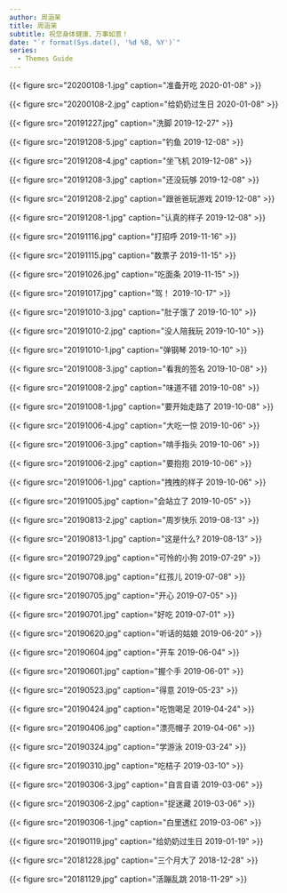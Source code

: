 ```yaml
---
author: 周涵茉
title: 周涵茉
subtitle: 祝您身体健康、万事如意！
date: "`r format(Sys.date(), '%d %B, %Y')`"
series:
  - Themes Guide
---
```




{{< figure src="20200108-1.jpg" caption="准备开吃 2020-01-08" >}}

{{< figure src="20200108-2.jpg" caption="给奶奶过生日 2020-01-08" >}}

{{< figure src="20191227.jpg" caption="洗脚 2019-12-27" >}}

{{< figure src="20191208-5.jpg" caption="钓鱼 2019-12-08" >}}

{{< figure src="20191208-4.jpg" caption="坐飞机 2019-12-08" >}}

{{< figure src="20191208-3.jpg" caption="还没玩够 2019-12-08" >}}

{{< figure src="20191208-2.jpg" caption="跟爸爸玩游戏 2019-12-08" >}}

{{< figure src="20191208-1.jpg" caption="认真的样子 2019-12-08" >}}

{{< figure src="20191116.jpg" caption="打招呼 2019-11-16" >}}

{{< figure src="20191115.jpg" caption="数票子 2019-11-15" >}}

{{< figure src="20191026.jpg" caption="吃面条 2019-11-15" >}}

{{< figure src="20191017.jpg" caption="驾！ 2019-10-17" >}}

{{< figure src="20191010-3.jpg" caption="肚子饿了 2019-10-10" >}}

{{< figure src="20191010-2.jpg" caption="没人陪我玩 2019-10-10" >}}

{{< figure src="20191010-1.jpg" caption="弹钢琴 2019-10-10" >}}

{{< figure src="20191008-3.jpg" caption="看我的签名 2019-10-08" >}}

{{< figure src="20191008-2.jpg" caption="味道不错 2019-10-08" >}}

{{< figure src="20191008-1.jpg" caption="要开始走路了 2019-10-08" >}}

{{< figure src="20191006-4.jpg" caption="大吃一惊 2019-10-06" >}}

{{< figure src="20191006-3.jpg" caption="啃手指头 2019-10-06" >}}

{{< figure src="20191006-2.jpg" caption="要抱抱 2019-10-06" >}}

{{< figure src="20191006-1.jpg" caption="拽拽的样子 2019-10-06" >}}

{{< figure src="20191005.jpg" caption="会站立了 2019-10-05" >}}

{{< figure src="20190813-2.jpg" caption="周岁快乐 2019-08-13" >}}

{{< figure src="20190813-1.jpg" caption="这是什么? 2019-08-13" >}}

{{< figure src="20190729.jpg" caption="可怜的小狗 2019-07-29" >}}

{{< figure src="20190708.jpg" caption="红孩儿 2019-07-08" >}}

{{< figure src="20190705.jpg" caption="开心 2019-07-05" >}}

{{< figure src="20190701.jpg" caption="好吃 2019-07-01" >}}

{{< figure src="20190620.jpg" caption="听话的姑娘 2019-06-20" >}}

{{< figure src="20190604.jpg" caption="开车 2019-06-04" >}}

{{< figure src="20190601.jpg" caption="握个手 2019-06-01" >}}

{{< figure src="20190523.jpg" caption="得意 2019-05-23" >}}

{{< figure src="20190424.jpg" caption="吃饱喝足 2019-04-24" >}}

{{< figure src="20190406.jpg" caption="漂亮帽子 2019-04-06" >}}

{{< figure src="20190324.jpg" caption="学游泳 2019-03-24" >}}

{{< figure src="20190310.jpg" caption="吃桔子 2019-03-10" >}}

{{< figure src="20190306-3.jpg" caption="自言自语 2019-03-06" >}}

{{< figure src="20190306-2.jpg" caption="捉迷藏 2019-03-06" >}}

{{< figure src="20190306-1.jpg" caption="白里透红 2019-03-06" >}}

{{< figure src="20190119.jpg" caption="给奶奶过生日 2019-01-19" >}}

{{< figure src="20181228.jpg" caption="三个月大了 2018-12-28" >}}

{{< figure src="20181129.jpg" caption="活蹦乱跳 2018-11-29" >}}
